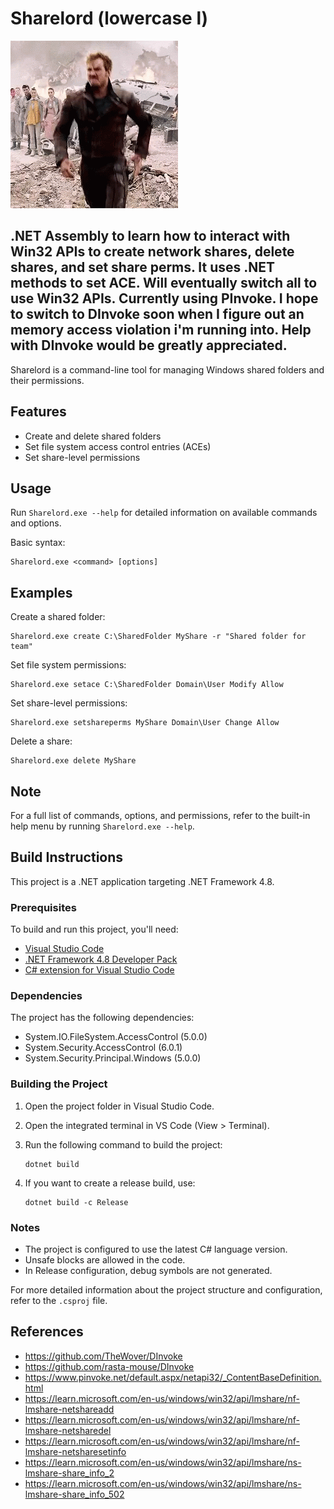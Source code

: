 # Sharelord (lowercase l)
![](https://github.com/NocteDefensor/ShareLord/blob/main/starlord-dance.gif)

.NET Assembly to learn how to interact with Win32 APIs to create network shares, delete shares, and set share perms. It uses .NET methods to set ACE. Will eventually switch all to use Win32 APIs. Currently using PInvoke. I hope to switch to DInvoke soon when I figure out an memory access violation i'm running into. Help with DInvoke would be greatly appreciated.
---
Sharelord is a command-line tool for managing Windows shared folders and their permissions.

## Features

- Create and delete shared folders
- Set file system access control entries (ACEs)
- Set share-level permissions

## Usage

Run `Sharelord.exe --help` for detailed information on available commands and options.

Basic syntax:

```
Sharelord.exe <command> [options]
```

## Examples

Create a shared folder:
```
Sharelord.exe create C:\SharedFolder MyShare -r "Shared folder for team"
```

Set file system permissions:
```
Sharelord.exe setace C:\SharedFolder Domain\User Modify Allow
```

Set share-level permissions:
```
Sharelord.exe setshareperms MyShare Domain\User Change Allow
```

Delete a share:
```
Sharelord.exe delete MyShare
```

## Note

For a full list of commands, options, and permissions, refer to the built-in help menu by running `Sharelord.exe --help`.

## Build Instructions

This project is a .NET application targeting .NET Framework 4.8.

### Prerequisites

To build and run this project, you'll need:

- [Visual Studio Code](https://code.visualstudio.com/)
- [.NET Framework 4.8 Developer Pack](https://dotnet.microsoft.com/download/dotnet-framework/net48)
- [C# extension for Visual Studio Code](https://marketplace.visualstudio.com/items?itemName=ms-dotnettools.csharp)

### Dependencies

The project has the following dependencies:

- System.IO.FileSystem.AccessControl (5.0.0)
- System.Security.AccessControl (6.0.1)
- System.Security.Principal.Windows (5.0.0)


### Building the Project

1. Open the project folder in Visual Studio Code.
2. Open the integrated terminal in VS Code (View > Terminal).
3. Run the following command to build the project:

   ```
   dotnet build
   ```

4. If you want to create a release build, use:

   ```
   dotnet build -c Release
   ```

### Notes

- The project is configured to use the latest C# language version.
- Unsafe blocks are allowed in the code.
- In Release configuration, debug symbols are not generated.

For more detailed information about the project structure and configuration, refer to the `.csproj` file.

## References
- https://github.com/TheWover/DInvoke
- https://github.com/rasta-mouse/DInvoke
- https://www.pinvoke.net/default.aspx/netapi32/_ContentBaseDefinition.html
- https://learn.microsoft.com/en-us/windows/win32/api/lmshare/nf-lmshare-netshareadd
- https://learn.microsoft.com/en-us/windows/win32/api/lmshare/nf-lmshare-netsharedel
- https://learn.microsoft.com/en-us/windows/win32/api/lmshare/nf-lmshare-netsharesetinfo
- https://learn.microsoft.com/en-us/windows/win32/api/lmshare/ns-lmshare-share_info_2
- https://learn.microsoft.com/en-us/windows/win32/api/lmshare/ns-lmshare-share_info_502
